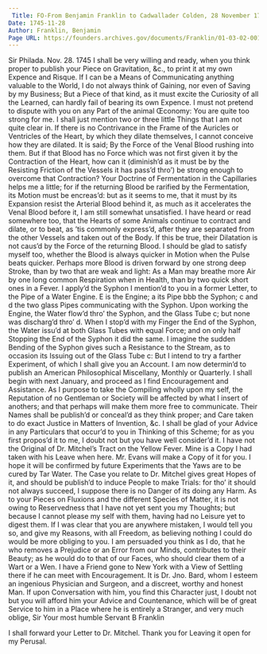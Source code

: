 ```yaml
---
 Title: FO-From Benjamin Franklin to Cadwallader Colden, 28 November 1745
Date: 1745-11-28
Author: Franklin, Benjamin
Page URL: https://founders.archives.gov/documents/Franklin/01-03-02-0019
---
```


Sir
Philada. Nov. 28. 1745
I shall be very willing and ready, when you think proper to publish your Piece on Gravitation, &c., to print it at my own Expence and Risque. If I can be a Means of Communicating anything valuable to the World, I do not always think of Gaining, nor even of Saving by my Business; But a Piece of that kind, as it must excite the Curiosity of all the Learned, can hardly fail of bearing its own Expence.
I must not pretend to dispute with you on any Part of the animal Œconomy: You are quite too strong for me. I shall just mention two or three little Things that I am not quite clear in. If there is no Contrivance in the Frame of the Auricles or Ventricles of the Heart, by which they dilate themselves, I cannot conceive how they are dilated. It is said; By the Force of the Venal Blood rushing into them. But if that Blood has no Force which was not first given it by the Contraction of the Heart, how can it (diminish’d as it must be by the Resisting Friction of the Vessels it has pass’d thro’) be strong enough to overcome that Contraction? Your Doctrine of Fermentation in the Capillaries helps me a little; for if the returning Blood be rarified by the Fermentation, its Motion must be encreas’d: but as it seems to me, that it must by its Expansion resist the Arterial Blood behind it, as much as it accelerates the Venal Blood before it, I am still somewhat unsatisfied. I have heard or read somewhere too, that the Hearts of some Animals continue to contract and dilate, or to beat, as ’tis commonly express’d, after they are separated from the other Vessels and taken out of the Body. If this be true, their Dilatation is not caus’d by the Force of the returning Blood.
I should be glad to satisfy myself too, whether the Blood is always quicker in Motion when the Pulse beats quicker. Perhaps more Blood is driven forward by one strong deep Stroke, than by two that are weak and light: As a Man may breathe more Air by one long common Respiration when in Health, than by two quick short ones in a Fever.
   I apply’d the Syphon I mention’d to you in a former Letter, to the Pipe of a Water Engine. E is the Engine; a its Pipe bbb the Syphon; c and d the two glass Pipes communicating with the Syphon. Upon working the Engine, the Water flow’d thro’ the Syphon, and the Glass Tube c; but none was discharg’d thro’ d. When I stop’d with my Finger the End of the Syphon, the Water issu’d at both Glass Tubes with equal Force; and on only half Stopping the End of the Syphon it did the same. I imagine the sudden Bending of the Syphon gives such a Resistance to the Stream, as to occasion its Issuing out of the Glass Tube c: But I intend to try a farther Experiment, of which I shall give you an Account.
I am now determin’d to publish an American Philosophical Miscellany, Monthly or Quarterly. I shall begin with next January, and proceed as I find Encouragement and Assistance. As I purpose to take the Compiling wholly upon my self, the Reputation of no Gentleman or Society will be affected by what I insert of anothers; and that perhaps will make them more free to communicate. Their Names shall be publish’d or conceal’d as they think proper; and Care taken to do exact Justice in Matters of Invention, &c. I shall be glad of your Advice in any Particulars that occur’d to you in Thinking of this Scheme; for as you first propos’d it to me, I doubt not but you have well consider’d it.
I have not the Original of Dr. Mitchel’s Tract on the Yellow Fever. Mine is a Copy I had taken with his Leave when here. Mr. Evans will make a Copy of it for you.
I hope it will be confirmed by future Experiments that the Yaws are to be cured by Tar Water. The Case you relate to Dr. Mitchel gives great Hopes of it, and should be publish’d to induce People to make Trials: for tho’ it should not always succeed, I suppose there is no Danger of its doing any Harm.
As to your Pieces on Fluxions and the different Species of Matter, it is not owing to Reservedness that I have not yet sent you my Thoughts; but because I cannot please my self with them, having had no Leisure yet to digest them. If I was clear that you are anywhere mistaken, I would tell you so, and give my Reasons, with all Freedom, as believing nothing I could do would be more obliging to you. I am persuaded you think as I do, that he who removes a Prejudice or an Error from our Minds, contributes to their Beauty; as he would do to that of our Faces, who should clear them of a Wart or a Wen.
I have a Friend gone to New York with a View of Settling there if he can meet with Encouragement. It is Dr. Jno. Bard, whom I esteem an ingenious Physician and Surgeon, and a discreet, worthy and honest Man. If upon Conversation with him, you find this Character just, I doubt not but you will afford him your Advice and Countenance, which will be of great Service to him in a Place where he is entirely a Stranger, and very much oblige, Sir Your most humble Servant
B Franklin

I shall forward your Letter to Dr. Mitchel. Thank you for Leaving it open for my Perusal.


